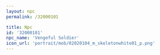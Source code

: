 ```yaml
---
layout: npc
permalink: /32000101

title: Npc
id: '32000101'
npc_name: 'Vengeful Soldier'
icon_url: 'portrait/mob/02020104_m_skeletonwhite01_p.png'
---
```

